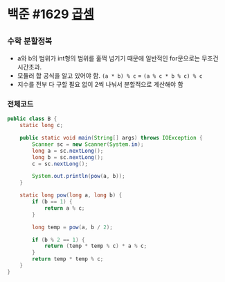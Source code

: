 # 백준 #1629 [곱셈](https://www.acmicpc.net/problem/1629)
`수학` `분할정복`
---
- a와 b의 범위가 int형의 범위를 훌쩍 넘기기 때문에 일반적인 for문으로는 무조건 시간초과.
- 모듈러 합 공식을 알고 있어야 함. `(a * b) % c` = `(a % c * b % c) % c`
- 지수를 전부 다 구할 필요 없이 2씩 나눠서 분할적으로 계산해야 함

### 전체코드
```java
public class B {
	static long c;

	public static void main(String[] args) throws IOException {
		Scanner sc = new Scanner(System.in);
		long a = sc.nextLong();
		long b = sc.nextLong();
		c = sc.nextLong();

		System.out.println(pow(a, b));
	}

	static long pow(long a, long b) {
		if (b == 1) {
			return a % c;
		}

		long temp = pow(a, b / 2);

		if (b % 2 == 1) {
			return (temp * temp % c) * a % c;
		}
		return temp * temp % c;
	}
}

```
